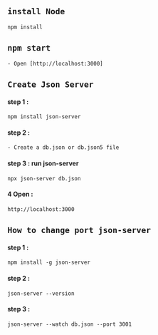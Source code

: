 ## `install Node`

    npm install

## `npm start`

    - Open [http://localhost:3000]

## `Create Json Server`
#### step 1 :
    npm install json-server
#### step 2 :
    - Create a db.json or db.json5 file
#### step 3 : run json-server
    npx json-server db.json
#### 4 Open : 
    http://localhost:3000

## `How to change port json-server`
#### step 1 : 
    npm install -g json-server
#### step 2 : 
    json-server --version
#### step 3 : 
    json-server --watch db.json --port 3001

